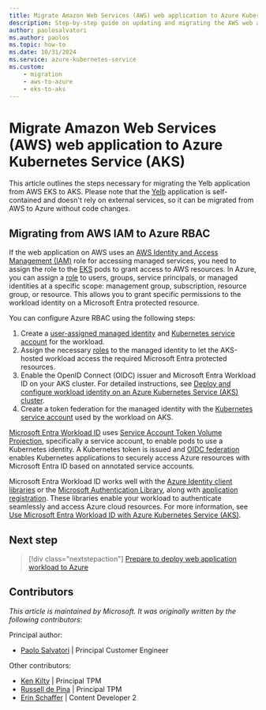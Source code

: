 ```yaml
---
title: Migrate Amazon Web Services (AWS) web application to Azure Kubernetes Service (AKS)
description: Step-by-step guide on updating and migrating the AWS web application to Azure Kubernetes Service (AKS).
author: paolosalvatori
ms.author: paolos
ms.topic: how-to
ms.date: 10/31/2024
ms.service: azure-kubernetes-service
ms.custom: 
    - migration
    - aws-to-azure
    - eks-to-aks
---
```


# Migrate Amazon Web Services (AWS) web application to Azure Kubernetes Service (AKS)

This article outlines the steps necessary for migrating the Yelb application from AWS EKS to AKS. Please note that the [Yelb][yelb] application is self-contained and doesn't rely on external services, so it can be migrated from AWS to Azure without code changes.

## Migrating from AWS IAM to Azure RBAC

If the web application on AWS uses an [AWS Identity and Access Management (IAM)][aws-iam] role for accessing managed services, you need to assign the role to the [EKS][aws-eks] pods to grant access to AWS resources. In Azure, you can assign a [role][azure-role-assignment] to users, groups, service principals, or managed identities at a specific scope: management group, subscription, resource group, or resource. This allows you to grant specific permissions to the workload identity on a Microsoft Entra protected resource.

You can configure Azure RBAC using the following steps:

1. Create a [user-assigned managed identity][azure-user-assigned-managed-identity] and [Kubernetes service account][kubernetes-sa] for the workload.
1. Assign the necessary [roles][azure-role-assignment] to the managed identity to let the AKS-hosted workload access the required Microsoft Entra protected resources.
1. Enable the OpenID Connect (OIDC) issuer and Microsoft Entra Workload ID on your AKS cluster. For detailed instructions, see [Deploy and configure workload identity on an Azure Kubernetes Service (AKS) cluster][aks-oidc].
1. Create a token federation for the managed identity with the [Kubernetes service account][kubernetes-sa] used by the workload on AKS.

[Microsoft Entra Workload ID][entra] uses [Service Account Token Volume Projection][token-projection], specifically a service account, to enable pods to use a Kubernetes identity. A Kubernetes token is issued and [OIDC federation][oidc-federation] enables Kubernetes applications to securely access Azure resources with Microsoft Entra ID based on annotated service accounts. 

Microsoft Entra Workload ID works well with the [Azure Identity client libraries][identity-libraries] or the [Microsoft Authentication Library][msal], along with [application registration][app-registration]. These libraries enable your workload to authenticate seamlessly and access Azure cloud resources. For more information, see [Use Microsoft Entra Workload ID with Azure Kubernetes Service (AKS)][aks-workload-id].

## Next step

> [!div class="nextstepaction"]
> [Prepare to deploy web application workload to Azure][eks-web-prepare]

## Contributors

*This article is maintained by Microsoft. It was originally written by the following contributors*:

Principal author:
- [Paolo Salvatori](https://www.linkedin.com/in/paolo-salvatori) | Principal Customer Engineer

Other contributors:
- [Ken Kilty](https://www.linkedin.com/in/kennethkilty/) | Principal TPM
- [Russell de Pina](https://www.linkedin.com/in/rdepina/) | Principal TPM
- [Erin Schaffer](https://www.linkedin.com/in/erin-schaffer-65800215b/) | Content Developer 2

<!-- LINKS -->
[yelb]: https://github.com/mreferre/yelb/
[aws-eks]: https://docs.aws.amazon.com/en_us/eks/latest/userguide/what-is-eks.html
[aws-iam]: https://aws.amazon.com/iam/
[kubernetes-sa]: https://kubernetes.io/docs/concepts/security/service-accounts/
[azure-user-assigned-managed-identity]: /entra/identity/managed-identities-azure-resources/how-manage-user-assigned-managed-identities?pivots=identity-mi-methods-azp
[azure-role-assignment]: /azure/role-based-access-control/role-assignments-portal
[aks-oidc]: /azure/aks/workload-identity-deploy-cluster
[aks-workload-id]:/azure/aks/workload-identity-overview?tabs=dotnet
[eks-web-prepare]: ./eks-web-prepare.md
[entra]: /azure/active-directory/develop/workload-identities-overview
[token-projection]: https://kubernetes.io/docs/tasks/configure-pod-container/configure-service-account/#serviceaccount-token-volume-projection
[oidc-federation]: https://kubernetes.io/docs/reference/access-authn-authz/authentication/#openid-connect-tokens
[identity-libraries]: /azure/aks/workload-identity-overview?tabs=dotnet#azure-identity-client-libraries
[msal]: /azure/active-directory/develop/msal-overview
[app-registration]: /azure/active-directory/develop/application-model#register-an-application